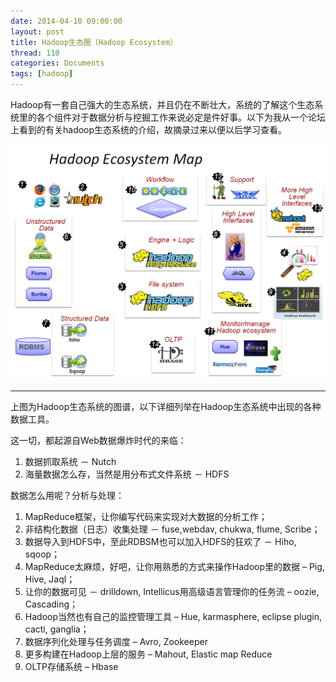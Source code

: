 ```yaml
---
date: 2014-04-10 09:00:00
layout: post
title: Hadoop生态圈（Hadoop Ecosystem）
thread: 110
categories: Documents
tags: [hadoop]
---
```


Hadoop有一套自己强大的生态系统，并且仍在不断壮大，系统的了解这个生态系统里的各个组件对于数据分析与挖掘工作来说必定是件好事。以下为我从一个论坛上看到的有关hadoop生态系统的介绍，故摘录过来以便以后学习查看。

![](/assets/2014-04-10-HadoopEcosystemMap.png "")

----

上图为Hadoop生态系统的图谱，以下详细列举在Hadoop生态系统中出现的各种数据工具。

这一切，都起源自Web数据爆炸时代的来临：

1. 数据抓取系统 － Nutch
2. 海量数据怎么存，当然是用分布式文件系统 － HDFS

数据怎么用呢？分析与处理：

1. MapReduce框架，让你编写代码来实现对大数据的分析工作；
2. 非结构化数据（日志）收集处理 － fuse,webdav, chukwa, flume, Scribe；
3. 数据导入到HDFS中，至此RDBSM也可以加入HDFS的狂欢了 － Hiho, sqoop；
4. MapReduce太麻烦，好吧，让你用熟悉的方式来操作Hadoop里的数据 – Pig, Hive, Jaql；
5. 让你的数据可见 － drilldown, Intellicus用高级语言管理你的任务流 – oozie, Cascading；
6. Hadoop当然也有自己的监控管理工具 – Hue, karmasphere, eclipse plugin, cacti, ganglia；
7. 数据序列化处理与任务调度 – Avro, Zookeeper
8. 更多构建在Hadoop上层的服务 – Mahout, Elastic map Reduce
9. OLTP存储系统 – Hbase